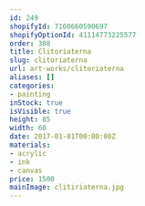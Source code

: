 ```yaml
---
id: 249
shopifyId: 7160660590697
shopifyOptionId: 41114773225577
order: 308
title: Clitoriaterna
slug: clitoriaterna
url: art-works/clitoriaterna
aliases: []
categories:
- painting
inStock: true
isVisible: true
height: 85
width: 60
date: 2017-01-01T00:00:00Z
materials:
- acrylic
- ink
- canvas
price: 1500
mainImage: clitiriaterna.jpg
---
```

